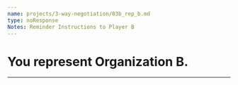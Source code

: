 ```yaml
---
name: projects/3-way-negotiation/03b_rep_b.md
type: noResponse
Notes: Reminder Instructions to Player B
---
```


# You represent Organization B.

---
